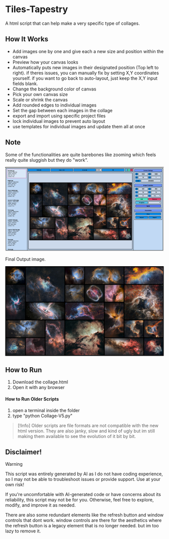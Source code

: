 # Tiles-Tapestry
A html script that can help make a very specific type of collages.

## How It Works
- Add images one by one and give each a new size and position within the canvas
- Preview how your canvas looks
- Automatically puts new images in their designated position (Top left to right). if theres issues, you can manually fix by setting X,Y coordinates yourself. if you want to go back to auto-layout, just keep the X,Y input fields blank.
- Change the background color of canvas
- Pick your own canvas size
- Scale or shrink the canvas
- Add rounded edges to individual images
- Set the gap between each images in the collage
- export and import using specific project files
- lock individual images to prevent auto layout
- use templates for individual images and update them all at once

## Note
Some of the functionalities are quite barebones like zooming which feels really quite sluggish but they do "work".

![Showcase.png](https://github.com/masterelf425900/Tiles-Tapestry/blob/main/Images/Showcase.png)

Final Output image.

![Cosmic Collage.png](https://github.com/masterelf425900/Tiles-Tapestry/blob/main/Images/Cosmic%20Collage.png)

## How to Run
1. Download the collage.html
2. Open it with any browser

#### How to Run Older Scripts
1. open a terminal inside the folder
2. type "python Collage-V5.py"

> [!Info]
> Older scripts are file formats are not compatible with the new html version. They are also janky, slow and kind of ugly but im still making them available to see the evolution of it bit by bit.

## Disclaimer!

> [!Warning]
> This script was entirely generated by AI as I do not have coding experience, so I may not be able to troubleshoot issues or provide support. Use at your own risk!
> 
> If you're uncomfortable with AI-generated code or have concerns about its reliability, this script may not be for you. Otherwise, feel free to explore, modify, and improve it as needed.
> 
> There are also some redundant elements like the refresh button and window controls that dont work. window controls are there for the aesthetics where the refresh button is a legacy element that is no longer needed. but im too lazy to remove it.
